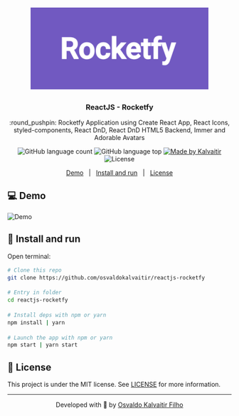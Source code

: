 <h1 align="center">
    <img src="/.github/assets/logo.png"
    width="400px"
    alt="Logo" />
</h1>

<h3 align="center">
  ReactJS - Rocketfy
</h3>

<p align="center">
  :round_pushpin: Rocketfy Application using Create React App, React Icons, styled-components, React DnD, React DnD HTML5 Backend, Immer and Adorable Avatars
</p>

<p align="center">
  <img alt="GitHub language count" src="https://img.shields.io/github/languages/count/osvaldokalvaitir/reactjs-rocketfy.svg?color=00A83A">

  <img alt="GitHub language top" src="https://img.shields.io/github/languages/top/osvaldokalvaitir/reactjs-rocketfy.svg?color=00A83A">

  <a href="https://kalvaitir.com/">
    <img alt="Made by Kalvaitir" src="https://img.shields.io/badge/made%20by-Kalvaitir-00A83A">
  </a>

  <img alt="License" src="https://img.shields.io/badge/license-MIT-00A83A">
</p>

<p align="center">
  <a href="#computer-demo">Demo</a>&nbsp;&nbsp;&nbsp;|&nbsp;&nbsp;&nbsp;<a href="#wrench-install-and-run">Install and run</a>&nbsp;&nbsp;&nbsp;|&nbsp;&nbsp;&nbsp;<a href="#memo-license">License</a>
</p>

## :computer: Demo

![Demo](/.github/assets/demo.png)

## :wrench: Install and run

Open terminal:

```sh
# Clone this repo
git clone https://github.com/osvaldokalvaitir/reactjs-rocketfy

# Entry in folder
cd reactjs-rocketfy

# Install deps with npm or yarn
npm install | yarn

# Launch the app with npm or yarn
npm start | yarn start
```

## :memo: License

This project is under the MIT license. See [LICENSE](/LICENSE) for more information.

---

<p align="center">
Developed with 💚 by <a href="https://www.linkedin.com/in/osvaldokalvaitir">Osvaldo Kalvaitir Filho</a>
</p>
